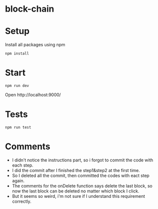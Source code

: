 # block-chain

# Setup
Install all packages using npm
```
npm install
```

# Start
```
npm run dev
```
Open http://localhost:9000/

# Tests
```
npm run test
```


# Comments
 * I didn't notice the instructions part, so i forgot to commit the code with each step. 
 * I did the commit after I finished the step1&step2 at the first time.
 * So I deleted all the commit, then committed the codes with eact step again.
 * The comments for the onDelete function says delete the last block, so now the last block can be deleted no matter which block I click.
 * But it seems so weird, i'm not sure if I understand this requirement correctly.
